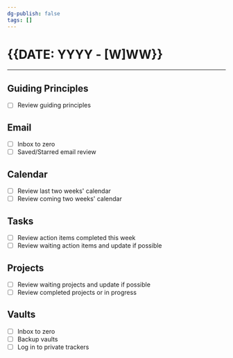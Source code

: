 ```yaml
---
dg-publish: false
tags: []
---
```

# {{DATE: YYYY - [W]WW}}
---
## Guiding Principles
- [ ] Review guiding principles

## Email
- [ ] Inbox to zero
- [ ] Saved/Starred email review

## Calendar
- [ ] Review last two weeks' calendar
- [ ] Review coming two weeks' calendar

## Tasks
- [ ] Review action items completed this week
- [ ] Review waiting action items and update if possible

## Projects
- [ ] Review waiting projects and update if possible
- [ ] Review completed projects or in progress

## Vaults
- [ ] Inbox to zero
- [ ] Backup vaults
- [ ] Log in to private trackers